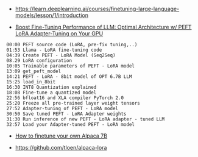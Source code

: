 * https://learn.deeplearning.ai/courses/finetuning-large-language-models/lesson/1/introduction

* [Boost Fine-Tuning Performance of LLM: Optimal Architecture w/ PEFT LoRA Adapter-Tuning on Your GPU](https://www.youtube.com/watch?v=A-a-l_sFtYM)
```
00:00 PEFT source code (LoRA, pre-fix tuning,..)
01:53 Llama - LoRA fine-tuning code 
04:39 Create PEFT - LoRA Model (Seq2Seq)
08.29 LoRA configuration
10:05 Trainable parameters of PEFT - LoRA model
13:09 get_peft_model 
14:21 PEFT - LoRA - 8bit model of OPT 6.7B LLM
15:25 load_in_8bit 
16:30 INT8 Quantization explained 
18:08 Fine-tune a quantized model
22:56 bfloat16 and XLA compiler PyTorch 2.0
25:20 Freeze all pre-trained layer weight tensors
27:52 Adapter-tuning of PEFT - LoRA model
30:50 Save tuned PEFT - LoRA Adapter weights
31:30 Run inference of new PEFT - LoRA adapter - tuned LLM
32:57 Load your Adapter-tuned PEFT - LoRA model
```


* [How to finetune your own Alpaca 7B](https://www.youtube.com/watch?v=LSoqyynKU9E)

* https://github.com/tloen/alpaca-lora
